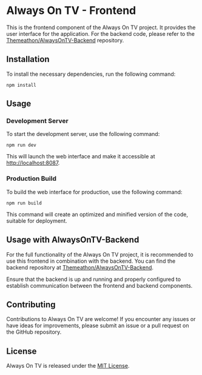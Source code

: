 # Always On TV - Frontend

This is the frontend component of the Always On TV project. It provides the user interface for the application. For the backend code, please refer to the [Themeathon/AlwaysOnTV-Backend](https://github.com/Themeathon/AlwaysOnTV-Backend) repository.

## Installation

To install the necessary dependencies, run the following command:

```
npm install
```

## Usage

### Development Server

To start the development server, use the following command:

```
npm run dev
```

This will launch the web interface and make it accessible at [http://localhost:8087](http://localhost:8087).

### Production Build

To build the web interface for production, use the following command:

```
npm run build
```

This command will create an optimized and minified version of the code, suitable for deployment.

## Usage with AlwaysOnTV-Backend

For the full functionality of the Always On TV project, it is recommended to use this frontend in combination with the backend. You can find the backend repository at [Themeathon/AlwaysOnTV-Backend](https://github.com/Themeathon/AlwaysOnTV-Backend).

Ensure that the backend is up and running and properly configured to establish communication between the frontend and backend components.

## Contributing

Contributions to Always On TV are welcome! If you encounter any issues or have ideas for improvements, please submit an issue or a pull request on the GitHub repository.

## License

Always On TV is released under the [MIT License](LICENSE).
